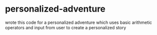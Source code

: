# personalized-adventure
wrote this code for a personalized adventure which uses basic arithmetic operators and input from user to create a personalized story
